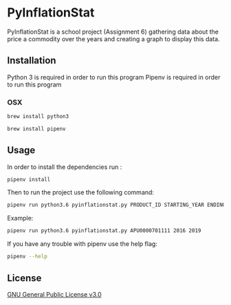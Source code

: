 # PyInflationStat

PyInflationStat is a school project (Assignment 6) gathering data about the price a commodity over the years
and creating a graph to display this data.

## Installation

Python 3 is required in order to run this program
Pipenv is required in order to run this program

### OSX

```bash
brew install python3
```

```bash
brew install pipenv
```

## Usage

In order to install the dependencies run :

```bash
pipenv install
```

Then to run the project use the following command:

```bash
pipenv run python3.6 pyinflationstat.py PRODUCT_ID STARTING_YEAR ENDING_YEAR
```

Example:

```bash
pipenv run python3.6 pyinflationstat.py APU0000701111 2016 2019
```



If you have any trouble with pipenv use the help flag:

```bash
pipenv --help
```

## License

[GNU General Public License v3.0](https://www.gnu.org/licenses/gpl-3.0.en.html)